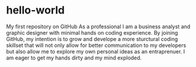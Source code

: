 # hello-world
My first repository on GitHub
As a professional I am a business analyst and graphic designer with minimal hands on coding experience. 
By joining GitHub, my intention is to grow and develope a more sturctural coding skillset that will not only allow for better communication to my developers but also allow me to explore my own personal ideas as an entraprenuer. 
I am eager to get my hands dirty and my mind exploded. 
